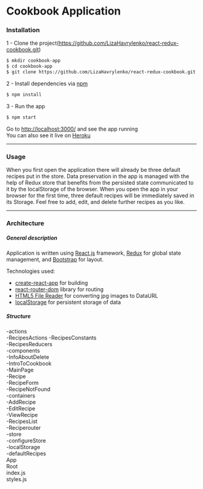 # Cookbook Application
 
### Installation
 
 1 - Clone the project(https://github.com/LizaHavrylenko/react-redux-cookbook.git)
 ```sh
$ mkdir cookbook-app
$ cd cookbook-app
$ git clone https://github.com/LizaHavrylenko/react-redux-cookbook.git  
```
2 - Install dependencies via [npm](https://www.npmjs.com)
```sh
$ npm install
```
3 - Run the app
```sh
$ npm start
```
Go to [http://localhost:3000/](http://localhost:3000/#/) and see the app running  
You can also see it live on [Heroku](https://react-redux-cookbook.herokuapp.com)

---
### Usage

When you first open the application there will already be three default recipes put in the store. Data preservation in the app is managed with the help of Redux store that benefits from the persisted state communicated to it by the localStorage of the browser. When you open the app in your browser for the first time, three default recipes will be immediately saved in its Storage.  Feel free to add, edit, and delete further recipes as you like. 

---
### Architecture
##### General description
Application is written using [React.js](http://reactjs.net) framework, [Redux](https://github.com/reduxjs/redux) for global state management, and [Bootstrap](https://github.com/twbs/bootstrap) for layout. 

Technologies used:
  - [create-react-app](https://github.com/facebook/create-react-app) for building
  - [react-router-dom](https://github.com/ReactTraining/react-router/tree/master/packages/react-router-dom) library for routing
  - [HTML5 File Reader](https://developer.mozilla.org/en-US/docs/Web/API/FileReader) for converting jpg images to DataURL
  - [localStorage](https://developer.mozilla.org/en-US/docs/Web/API/Storage/LocalStorage) for persistent storage of data
  
  
  
##### Structure  

-actions  
   -RecipesActions 
   -RecipesConstants  
   -RecipesReducers  
-components  
   -InfoAboutDelete  
   -IntroToCookbook  
   -MainPage  
   -Recipe  
   -RecipeForm  
   -RecipeNotFound  
-containers  
   -AddRecipe  
   -EditRecipe  
   -ViewRecipe  
   -RecipesList  
   -Reciperouter  
-store  
   -configureStore  
   -localStorage  
   -defaultRecipes  
 App  
 Root  
 index.js  
 styles.js  



 
 
